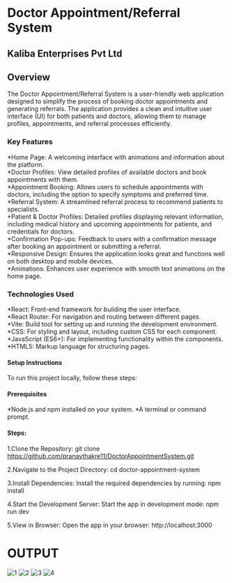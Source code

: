 # Doctor Appointment/Referral System
<h2>Kaliba Enterprises Pvt Ltd</h2>
<h2>Overview</h2>
The Doctor Appointment/Referral System is a user-friendly web application designed to simplify the process of booking doctor appointments and generating referrals. The application provides a clean and intuitive user interface (UI) for both patients and doctors, allowing them to manage profiles, appointments, and referral processes efficiently.

<h3>Key Features</h3>
*Home Page: A welcoming interface with animations and information about the platform.<br>
*Doctor Profiles: View detailed profiles of available doctors and book appointments with them.<br>
*Appointment Booking: Allows users to schedule appointments with doctors, including the option to specify symptoms and preferred time.<br>
*Referral System: A streamlined referral process to recommend patients to specialists.<br>
*Patient & Doctor Profiles: Detailed profiles displaying relevant information, including medical history and upcoming appointments for patients, and credentials for doctors.<br>
*Confirmation Pop-ups: Feedback to users with a confirmation message after booking an appointment or submitting a referral.<br>
*Responsive Design: Ensures the application looks great and functions well on both desktop and mobile devices.<br>
*Animations: Enhances user experience with smooth text animations on the home page.<br>

<h3>Technologies Used</h3>
*React: Front-end framework for building the user interface.<br>
*React Router: For navigation and routing between different pages.<br>
*Vite: Build tool for setting up and running the development environment.<br>
*CSS: For styling and layout, including custom CSS for each component.<br>
*JavaScript (ES6+): For implementing functionality within the components.<br>
*HTML5: Markup language for structuring pages.<br>



<h4>Setup Instructions</h4>
To run this project locally, follow these steps:

<h4>Prerequisites</h4>
*Node.js and npm installed on your system.
*A terminal or command prompt.

<h4>Steps:</h4>

1.Clone the Repository:
git clone https://github.com/pranaythakre11/DoctorAppointmentSystem.git

2.Navigate to the Project Directory:
cd doctor-appointment-system

3.Install Dependencies: 
Install the required dependencies by running:
npm install

4.Start the Development Server: Start the app in development mode:
npm run dev

5.View in Browser: Open the app in your browser:
http://localhost:3000


<h1> OUTPUT </h1>


![1](https://github.com/user-attachments/assets/4f8d7316-7da9-4dbf-b537-8bd4a2bdbd42)
![2](https://github.com/user-attachments/assets/f1df7602-5de5-46e8-a556-1cf6bbdd1b9b)
![3](https://github.com/user-attachments/assets/e957aedd-d3e5-4501-b2b3-98ff83a01bee)
![4](https://github.com/user-attachments/assets/c8153d02-1c27-4fd5-b6b7-408026b1cf05)
